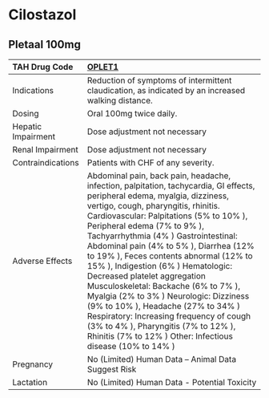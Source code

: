 # Cilostazol

## Pletaal 100mg

| TAH Drug Code      | [**OPLET1**](https://www.tahsda.org.tw/drugs/hissearch.php?drug_code=OPLET1)                                                                                                                                                                                                                                                                                                                                                                                                                                                                                                                                                                                                                                       |
|:-------------------|:-------------------------------------------------------------------------------------------------------------------------------------------------------------------------------------------------------------------------------------------------------------------------------------------------------------------------------------------------------------------------------------------------------------------------------------------------------------------------------------------------------------------------------------------------------------------------------------------------------------------------------------------------------------------------------------------------------------------|
| Indications        | Reduction of symptoms of intermittent claudication, as indicated by an increased walking distance.                                                                                                                                                                                                                                                                                                                                                                                                                                                                                                                                                                                                                 |
| Dosing             | Oral 100mg twice daily.                                                                                                                                                                                                                                                                                                                                                                                                                                                                                                                                                                                                                                                                                            |
| Hepatic Impairment | Dose adjustment not necessary                                                                                                                                                                                                                                                                                                                                                                                                                                                                                                                                                                                                                                                                                      |
| Renal Impairment   | Dose adjustment not necessary                                                                                                                                                                                                                                                                                                                                                                                                                                                                                                                                                                                                                                                                                      |
| Contraindications  | Patients with CHF of any severity.                                                                                                                                                                                                                                                                                                                                                                                                                                                                                                                                                                                                                                                                                 |
| Adverse Effects    | Abdominal pain, back pain, headache, infection, palpitation, tachycardia, GI effects, peripheral edema, myalgia, dizziness, vertigo, cough, pharyngitis, rhinitis. Cardiovascular: Palpitations (5% to 10% ), Peripheral edema (7% to 9% ), Tachyarrhythmia (4% ) Gastrointestinal: Abdominal pain (4% to 5% ), Diarrhea (12% to 19% ), Feces contents abnormal (12% to 15% ), Indigestion (6% ) Hematologic: Decreased platelet aggregation Musculoskeletal: Backache (6% to 7% ), Myalgia (2% to 3% ) Neurologic: Dizziness (9% to 10% ), Headache (27% to 34% ) Respiratory: Increasing frequency of cough (3% to 4% ), Pharyngitis (7% to 12% ), Rhinitis (7% to 12% ) Other: Infectious disease (10% to 14% ) |
| Pregnancy          | No (Limited) Human Data – Animal Data Suggest Risk                                                                                                                                                                                                                                                                                                                                                                                                                                                                                                                                                                                                                                                                 |
| Lactation          | No (Limited) Human Data - Potential Toxicity                                                                                                                                                                                                                                                                                                                                                                                                                                                                                                                                                                                                                                                                       |


